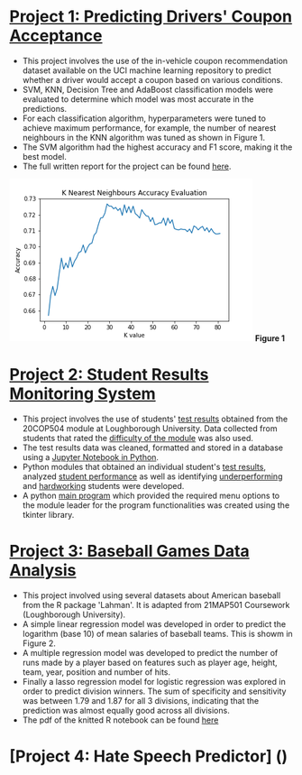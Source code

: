 # [Project 1: Predicting Drivers' Coupon Acceptance](https://github.com/kelvinsima2/coupon_predictor/blob/main/Coursework1.ipynb)

- This project involves the use of the in-vehicle coupon recommendation dataset available on the UCI machine learning repository to predict whether a driver would accept a coupon based on various conditions.
- SVM, KNN, Decision Tree and AdaBoost classification models were evaluated to determine which model was most accurate in the predictions.
- For each classification algorithm, hyperparameters were tuned to achieve maximum performance, for example, the number of nearest neighbours in the KNN algorithm was tuned as shown in Figure 1.
- The SVM algorithm had the highest accuracy and F1 score, making it the best model.
- The full written report for the project can be found [here](https://github.com/kelvinsima2/coupon_predictor/blob/main/report_F134712.pdf).

![Figure 1](https://github.com/kelvinsima2/coupon_predictor/blob/main/KNN_Accuracy.png?raw=true)
<b>Figure 1</b>

# [Project 2: Student Results Monitoring System](https://github.com/kelvinsima2/Student-Results)
- This project involves the use of students' [test results](https://github.com/kelvinsima2/Student-Results/blob/main/TestResultCSV%20files.zip) obtained from the 20COP504 module at Loughborough University. Data collected from students that rated the [difficulty of the module](https://github.com/kelvinsima2/Student-Results/blob/main/StudentRate.csv) was also used.
- The test results data was cleaned, formatted and stored in a database using a [Jupyter Notebook in Python](https://github.com/kelvinsima2/Student-Results/blob/main/CW1.ipynb).
- Python modules that obtained an individual student's [test results](https://github.com/kelvinsima2/Student-Results/blob/main/testResults.py), analyzed [student performance](https://github.com/kelvinsima2/Student-Results/blob/main/studentPerformance.py) as well as identifying [underperforming](https://github.com/kelvinsima2/Student-Results/blob/main/underperformingStudent.py) and [hardworking](https://github.com/kelvinsima2/Student-Results/blob/main/hardworkingStudents.py) students were developed.
- A python [main program](https://github.com/kelvinsima2/Student-Results/blob/main/menu.py) which provided the required menu options to the module leader for the program functionalities was created using the tkinter library. 

# [Project 3: Baseball Games Data Analysis](https://github.com/kelvinsima2/Baseball_teams_analysis_R_project/blob/main/baseball%20project.Rmd)
- This project involved using several datasets about American baseball from the R package 'Lahman'. It is adapted from 21MAP501 Coursework (Loughborough University).
- A simple linear regression model was developed in order to predict the logarithm (base 10) of mean salaries of baseball teams. This is showm in Figure 2.
- A multiple regression model was developed to predict the number of runs made by a player based on features such as player age, height, team, year, position and number of hits.
- Finally a lasso regression model for logistic regression was explored in order to predict division winners. The sum of specificity and sensitivity was between 1.79 and 1.87 for all 3 divisions, indicating that the prediction was almost equally good across all divisions.
- The pdf of the knitted R notebook can be found [here](https://github.com/kelvinsima2/Baseball_teams_analysis_R_project/blob/main/Baseball%20Project.pdf)

# [Project 4: Hate Speech Predictor] ()
